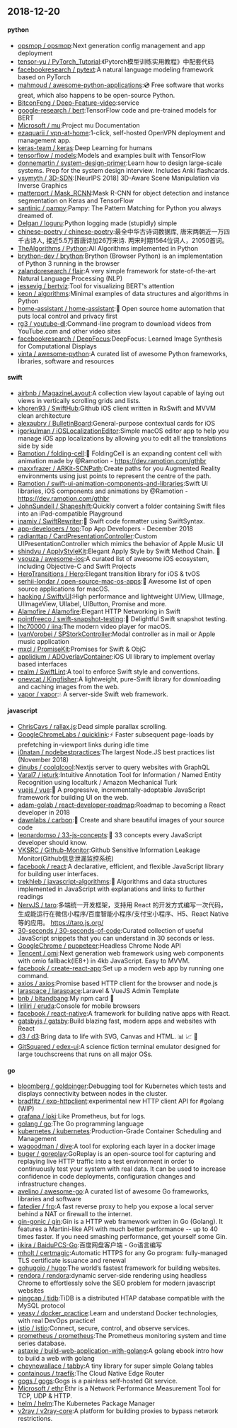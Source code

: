 ## 2018-12-20

#### python
* [opsmop / opsmop](https://github.com/opsmop/opsmop):Next generation config management and app deployment
* [tensor-yu / PyTorch_Tutorial](https://github.com/tensor-yu/PyTorch_Tutorial):《Pytorch模型训练实用教程》中配套代码
* [facebookresearch / pytext](https://github.com/facebookresearch/pytext):A natural language modeling framework based on PyTorch
* [mahmoud / awesome-python-applications](https://github.com/mahmoud/awesome-python-applications):💿
Free software that works great, which also happens to be open-source Python.
* [BitconFeng / Deep-Feature-video](https://github.com/BitconFeng/Deep-Feature-video):service
* [google-research / bert](https://github.com/google-research/bert):TensorFlow code and pre-trained models for BERT
* [Microsoft / mu](https://github.com/Microsoft/mu):Project mu Documentation
* [ezaquarii / vpn-at-home](https://github.com/ezaquarii/vpn-at-home):1-click, self-hosted OpenVPN deployment and management app.
* [keras-team / keras](https://github.com/keras-team/keras):Deep Learning for humans
* [tensorflow / models](https://github.com/tensorflow/models):Models and examples built with TensorFlow
* [donnemartin / system-design-primer](https://github.com/donnemartin/system-design-primer):Learn how to design large-scale systems. Prep for the system design interview. Includes Anki flashcards.
* [ysymyth / 3D-SDN](https://github.com/ysymyth/3D-SDN):[NeurIPS 2018] 3D-Aware Scene Manipulation via Inverse Graphics
* [matterport / Mask_RCNN](https://github.com/matterport/Mask_RCNN):Mask R-CNN for object detection and instance segmentation on Keras and TensorFlow
* [santinic / pampy](https://github.com/santinic/pampy):Pampy: The Pattern Matching for Python you always dreamed of.
* [Delgan / loguru](https://github.com/Delgan/loguru):Python logging made (stupidly) simple
* [chinese-poetry / chinese-poetry](https://github.com/chinese-poetry/chinese-poetry):最全中华古诗词数据库, 唐宋两朝近一万四千古诗人, 接近5.5万首唐诗加26万宋诗. 两宋时期1564位词人，21050首词。
* [TheAlgorithms / Python](https://github.com/TheAlgorithms/Python):All Algorithms implemented in Python
* [brython-dev / brython](https://github.com/brython-dev/brython):Brython (Browser Python) is an implementation of Python 3 running in the browser
* [zalandoresearch / flair](https://github.com/zalandoresearch/flair):A very simple framework for state-of-the-art Natural Language Processing (NLP)
* [jessevig / bertviz](https://github.com/jessevig/bertviz):Tool for visualizing BERT's attention
* [keon / algorithms](https://github.com/keon/algorithms):Minimal examples of data structures and algorithms in Python
* [home-assistant / home-assistant](https://github.com/home-assistant/home-assistant):🏡
Open source home automation that puts local control and privacy first
* [rg3 / youtube-dl](https://github.com/rg3/youtube-dl):Command-line program to download videos from YouTube.com and other video sites
* [facebookresearch / DeepFocus](https://github.com/facebookresearch/DeepFocus):DeepFocus: Learned Image Synthesis for Computational Displays
* [vinta / awesome-python](https://github.com/vinta/awesome-python):A curated list of awesome Python frameworks, libraries, software and resources

#### swift
* [airbnb / MagazineLayout](https://github.com/airbnb/MagazineLayout):A collection view layout capable of laying out views in vertically scrolling grids and lists.
* [khoren93 / SwiftHub](https://github.com/khoren93/SwiftHub):Github iOS client written in RxSwift and MVVM clean architecture
* [alexaubry / BulletinBoard](https://github.com/alexaubry/BulletinBoard):General-purpose contextual cards for iOS
* [igorkulman / iOSLocalizationEditor](https://github.com/igorkulman/iOSLocalizationEditor):Simple macOS editor app to help you manage iOS app localizations by allowing you to edit all the translations side by side
* [Ramotion / folding-cell](https://github.com/Ramotion/folding-cell):📃
FoldingCell is an expanding content cell with animation made by @Ramotion - https://dev.ramotion.com/gthbr
* [maxxfrazer / ARKit-SCNPath](https://github.com/maxxfrazer/ARKit-SCNPath):Create paths for you Augmented Reality environments using just points to represent the centre of the path.
* [Ramotion / swift-ui-animation-components-and-libraries](https://github.com/Ramotion/swift-ui-animation-components-and-libraries):Swift UI libraries, iOS components and animations by @Ramotion - https://dev.ramotion.com/gthbr
* [JohnSundell / Shapeshift](https://github.com/JohnSundell/Shapeshift):Quickly convert a folder containing Swift files into an iPad-compatible Playground
* [inamiy / SwiftRewriter](https://github.com/inamiy/SwiftRewriter):📝
Swift code formatter using SwiftSyntax.
* [app-developers / top](https://github.com/app-developers/top):Top App Developers - December 2018
* [radianttap / CardPresentationController](https://github.com/radianttap/CardPresentationController):Custom UIPresentationController which mimics the behavior of Apple Music UI
* [shindyu / ApplyStyleKit](https://github.com/shindyu/ApplyStyleKit):Elegant Apply Style by Swift Method Chain.
🌙
* [vsouza / awesome-ios](https://github.com/vsouza/awesome-ios):A curated list of awesome iOS ecosystem, including Objective-C and Swift Projects
* [HeroTransitions / Hero](https://github.com/HeroTransitions/Hero):Elegant transition library for iOS & tvOS
* [serhii-londar / open-source-mac-os-apps](https://github.com/serhii-londar/open-source-mac-os-apps):🚀
Awesome list of open source applications for macOS.
* [haoking / SwiftyUI](https://github.com/haoking/SwiftyUI):High performance and lightweight UIView, UIImage, UIImageView, UIlabel, UIButton, Promise and more.
* [Alamofire / Alamofire](https://github.com/Alamofire/Alamofire):Elegant HTTP Networking in Swift
* [pointfreeco / swift-snapshot-testing](https://github.com/pointfreeco/swift-snapshot-testing):📸
Delightful Swift snapshot testing.
* [lhc70000 / iina](https://github.com/lhc70000/iina):The modern video player for macOS.
* [IvanVorobei / SPStorkController](https://github.com/IvanVorobei/SPStorkController):Modal controller as in mail or Apple music application
* [mxcl / PromiseKit](https://github.com/mxcl/PromiseKit):Promises for Swift & ObjC
* [applidium / ADOverlayContainer](https://github.com/applidium/ADOverlayContainer):iOS UI library to implement overlay based interfaces
* [realm / SwiftLint](https://github.com/realm/SwiftLint):A tool to enforce Swift style and conventions.
* [onevcat / Kingfisher](https://github.com/onevcat/Kingfisher):A lightweight, pure-Swift library for downloading and caching images from the web.
* [vapor / vapor](https://github.com/vapor/vapor):💧
A server-side Swift web framework.

#### javascript
* [ChrisCavs / rallax.js](https://github.com/ChrisCavs/rallax.js):Dead simple parallax scrolling.
* [GoogleChromeLabs / quicklink](https://github.com/GoogleChromeLabs/quicklink):⚡️
Faster subsequent page-loads by prefetching in-viewport links during idle time
* [i0natan / nodebestpractices](https://github.com/i0natan/nodebestpractices):The largest Node.JS best practices list (November 2018)
* [dinubs / coolqlcool](https://github.com/dinubs/coolqlcool):Nextjs server to query websites with GraphQL
* [Varal7 / ieturk](https://github.com/Varal7/ieturk):Intuitive Annotation Tool for Information / Named Entity Recognition using localturk / Amazon Mechanical Turk
* [vuejs / vue](https://github.com/vuejs/vue):🖖
A progressive, incrementally-adoptable JavaScript framework for building UI on the web.
* [adam-golab / react-developer-roadmap](https://github.com/adam-golab/react-developer-roadmap):Roadmap to becoming a React developer in 2018
* [dawnlabs / carbon](https://github.com/dawnlabs/carbon):🎨
Create and share beautiful images of your source code
* [leonardomso / 33-js-concepts](https://github.com/leonardomso/33-js-concepts):📜
33 concepts every JavaScript developer should know.
* [VKSRC / Github-Monitor](https://github.com/VKSRC/Github-Monitor):Github Sensitive Information Leakage Monitor(Github信息泄漏监控系统)
* [facebook / react](https://github.com/facebook/react):A declarative, efficient, and flexible JavaScript library for building user interfaces.
* [trekhleb / javascript-algorithms](https://github.com/trekhleb/javascript-algorithms):📝
Algorithms and data structures implemented in JavaScript with explanations and links to further readings
* [NervJS / taro](https://github.com/NervJS/taro):多端统一开发框架，支持用 React 的开发方式编写一次代码，生成能运行在微信小程序/百度智能小程序/支付宝小程序、H5、React Native 等的应用。 https://taro.js.org/
* [30-seconds / 30-seconds-of-code](https://github.com/30-seconds/30-seconds-of-code):Curated collection of useful JavaScript snippets that you can understand in 30 seconds or less.
* [GoogleChrome / puppeteer](https://github.com/GoogleChrome/puppeteer):Headless Chrome Node API
* [Tencent / omi](https://github.com/Tencent/omi):Next generation web framework using web components with omio fallback(IE8+) in 4kb JavaScript. Easy to MVVM.
* [facebook / create-react-app](https://github.com/facebook/create-react-app):Set up a modern web app by running one command.
* [axios / axios](https://github.com/axios/axios):Promise based HTTP client for the browser and node.js
* [laraspace / laraspace](https://github.com/laraspace/laraspace):Laravel & VueJS Admin Template
* [bnb / bitandbang](https://github.com/bnb/bitandbang):My npm card
🤗
* [liriliri / eruda](https://github.com/liriliri/eruda):Console for mobile browsers
* [facebook / react-native](https://github.com/facebook/react-native):A framework for building native apps with React.
* [gatsbyjs / gatsby](https://github.com/gatsbyjs/gatsby):Build blazing fast, modern apps and websites with React
* [d3 / d3](https://github.com/d3/d3):Bring data to life with SVG, Canvas and HTML.
📊
📈
🎉
* [GitSquared / edex-ui](https://github.com/GitSquared/edex-ui):A science fiction terminal emulator designed for large touchscreens that runs on all major OSs.

#### go
* [bloomberg / goldpinger](https://github.com/bloomberg/goldpinger):Debugging tool for Kubernetes which tests and displays connectivity between nodes in the cluster.
* [bradfitz / exp-httpclient](https://github.com/bradfitz/exp-httpclient):experimental new HTTP client API for #golang (WIP)
* [grafana / loki](https://github.com/grafana/loki):Like Prometheus, but for logs.
* [golang / go](https://github.com/golang/go):The Go programming language
* [kubernetes / kubernetes](https://github.com/kubernetes/kubernetes):Production-Grade Container Scheduling and Management
* [wagoodman / dive](https://github.com/wagoodman/dive):A tool for exploring each layer in a docker image
* [buger / goreplay](https://github.com/buger/goreplay):GoReplay is an open-source tool for capturing and replaying live HTTP traffic into a test environment in order to continuously test your system with real data. It can be used to increase confidence in code deployments, configuration changes and infrastructure changes.
* [avelino / awesome-go](https://github.com/avelino/awesome-go):A curated list of awesome Go frameworks, libraries and software
* [fatedier / frp](https://github.com/fatedier/frp):A fast reverse proxy to help you expose a local server behind a NAT or firewall to the internet.
* [gin-gonic / gin](https://github.com/gin-gonic/gin):Gin is a HTTP web framework written in Go (Golang). It features a Martini-like API with much better performance -- up to 40 times faster. If you need smashing performance, get yourself some Gin.
* [iikira / BaiduPCS-Go](https://github.com/iikira/BaiduPCS-Go):百度网盘客户端 - Go语言编写
* [mholt / certmagic](https://github.com/mholt/certmagic):Automatic HTTPS for any Go program: fully-managed TLS certificate issuance and renewal
* [gohugoio / hugo](https://github.com/gohugoio/hugo):The world’s fastest framework for building websites.
* [rendora / rendora](https://github.com/rendora/rendora):dynamic server-side rendering using headless Chrome to effortlessly solve the SEO problem for modern javascript websites
* [pingcap / tidb](https://github.com/pingcap/tidb):TiDB is a distributed HTAP database compatible with the MySQL protocol
* [yeasy / docker_practice](https://github.com/yeasy/docker_practice):Learn and understand Docker technologies, with real DevOps practice!
* [istio / istio](https://github.com/istio/istio):Connect, secure, control, and observe services.
* [prometheus / prometheus](https://github.com/prometheus/prometheus):The Prometheus monitoring system and time series database.
* [astaxie / build-web-application-with-golang](https://github.com/astaxie/build-web-application-with-golang):A golang ebook intro how to build a web with golang
* [cheynewallace / tabby](https://github.com/cheynewallace/tabby):A tiny library for super simple Golang tables
* [containous / traefik](https://github.com/containous/traefik):The Cloud Native Edge Router
* [gogs / gogs](https://github.com/gogs/gogs):Gogs is a painless self-hosted Git service.
* [Microsoft / ethr](https://github.com/Microsoft/ethr):Ethr is a Network Performance Measurement Tool for TCP, UDP & HTTP.
* [helm / helm](https://github.com/helm/helm):The Kubernetes Package Manager
* [v2ray / v2ray-core](https://github.com/v2ray/v2ray-core):A platform for building proxies to bypass network restrictions.
